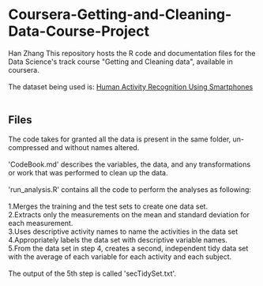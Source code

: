 # Coursera-Getting-and-Cleaning-Data-Course-Project
Han Zhang
This repository hosts the R code and documentation files for the Data Science's track course "Getting and Cleaning data", available in coursera.<br/><br/>
The dataset being used is: [Human Activity Recognition Using Smartphones](http://archive.ics.uci.edu/ml/datasets/Human+Activity+Recognition+Using+Smartphones)
<br/><br/>
## Files

The code takes for granted all the data is present in the same folder, un-compressed and without names altered.<br/><br/>
'CodeBook.md' describes the variables, the data, and any transformations or work that was performed to clean up the data.<br/><br/>
'run_analysis.R' contains all the code to perform the analyses as following:<br/><br/>
1.Merges the training and the test sets to create one data set.<br/>
2.Extracts only the measurements on the mean and standard deviation for each measurement.<br/>
3.Uses descriptive activity names to name the activities in the data set<br/>
4.Appropriately labels the data set with descriptive variable names.<br/>
5.From the data set in step 4, creates a second, independent tidy data set with the average of each variable for each activity and each subject.<br/><br/>
The output of the 5th step is called 'secTidySet.txt'.
